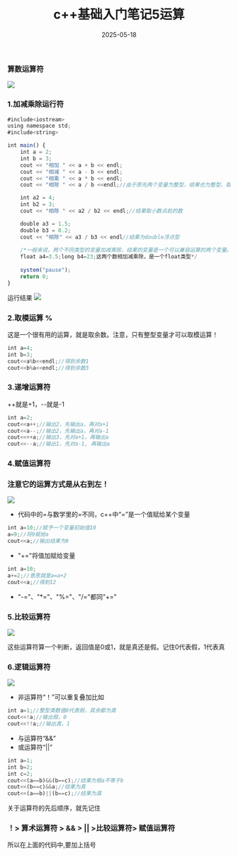 ﻿---
title: c++基础入门笔记5运算
tags:
  - c++
  - 编程
  - 运算符
date: 2025-05-18
draft: true
---
### 算数运算符 ###
![](https://i-blog.csdnimg.cn/blog_migrate/30d0c05a13a07158df3b585f5ff96f99.png)
### 1.加减乘除运行符

```js
#include<iostream>
using namespace std;
#include<string>

int main() {
	int a = 2;
	int b = 3;
	cout << "相加 " << a + b << endl;
	cout << "相减 " << a - b << endl;
	cout << "相乘 " << a * b << endl;
	cout << "相除 " << a / b <<endl;//由于原先两个变量为整型，结果也为整型，取小数点前的数

	int a2 = 4;
	int b2 = 3;
	cout << "相除 " << a2 / b2 << endl;//结果取小数点前的数

	double a3 = 1.5;
	double b3 = 0.2;
	cout << "相除" << a3 / b3 << endl//结果为double浮点型
	
	/*一般来说，两个不同类型的变量加减乘除，结果的变量是一个可以兼容运算的两个变量。*/
	float a4=3.5;long b4=23;这两个数相加减乘除，是一个float类型*/
	
	system("pause");
	return 0;
}  
```
运行结果
![](https://i-blog.csdnimg.cn/blog_migrate/a041ce5c9a3b10715125e81fcbf3fb79.png)

### 2.取模运算 %

这是一个很有用的运算，就是取余数。注意，只有整型变量才可以取模运算！
```js
int a=4;
int b=3;
cout<<a%b<<endl;//得到余数1
cout<<b%a<<endl;//得到余数3
```

### 3.递增运算符

++就是+1，--就是-1
```js
int a=2;
cout<<a++;//输出2，先输出a，再对a+1
cout<<a--;//输出2，先输出a，再对a-1
cout<<++a;//输出3，先对a+1，再输出a
cout<<--a;//输出1，先对a-1, 再输出a
```

### 4.赋值运算符

### 注意它的运算方式是从右到左！ ###

![](https://i-blog.csdnimg.cn/blog_migrate/7b400d5096531e878655da0028b2dcc5.png)
- 代码中的=与数学里的=不同，c++中“=”是一个值赋给某个变量
```js
int a=10;//赋予一个变量初始值10
a=9;//将9赋给a
cout<<a;//输出结果为9
```
- "+="将值加赋给变量
```js
int a=10;
a+=2;//意思就是a=a+2
cout<<a;//得到12
```
- "-="、"*="、"%="、"/="都同"+="

### 5.比较运算符

![](https://i-blog.csdnimg.cn/blog_migrate/83ee5b82542ba54a847addce65e3e45e.png)


这些运算符算一个判断，返回值是0或1，就是真还是假。记住0代表假，1代表真

### 6.逻辑运算符


![](https://i-blog.csdnimg.cn/blog_migrate/81f2040ed6ec3d475c07bf472ab5ac94.png)
- 非运算符“！”可以重复叠加比如
```js
int a=1;//整型类数值0代表假，其余都为真
cout<<!a;//输出假，0
cout<<!!a;//输出真，1
```
- 与运算符“&&”
- 或运算符“||”
```js
int a=1;
int b=2;
int c=2;
cout<<(a==b)&&(b==c);//结果为假a不等于b
cout<<(b==c)&&a;//结果为真
cout<<(a==b)||(b==c);//结果为真
```


关于运算符的先后顺序，就先记住
### ！> 算术运算符 > && > || >比较运算符> 赋值运算符
所以在上面的代码中,要加上括号
